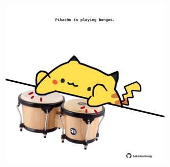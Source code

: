 <!-- built at 11/05/2022, 15:01:12 UTC -->
<p align="center">
  <img width="500" height="500" src="./ReadmeImage.svg">
</p>
